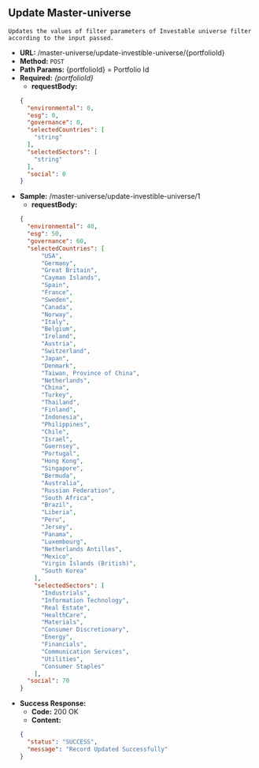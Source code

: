 **Update Master-universe**
----
	Updates the values of filter parameters of Investable universe filter according to the input passed.
*   **URL:**
    /master-universe/update-investible-universe/{portfolioId}
*   **Method:**
    `POST`
*   **Path Params:**
    {portfolioId} = Portfolio Id
*   **Required:**
    _{portfolioId}_
	* **requestBody:**
	```json
	{
	  "environmental": 0,
	  "esg": 0,
	  "governance": 0,
	  "selectedCountries": [
		"string"
	  ],
	  "selectedSectors": [
		"string"
	  ],
	  "social": 0
	}
	```
*   **Sample:**
    /master-universe/update-investible-universe/1
	* **requestBody:** 
	```json
	{
	  "environmental": 40,
	  "esg": 50,
	  "governance": 60,
	  "selectedCountries": [
		  "USA",
		  "Germany",
		  "Great Britain",
		  "Cayman Islands",
		  "Spain",
		  "France",
		  "Sweden",
		  "Canada",
		  "Norway",
		  "Italy",
		  "Belgium",
		  "Ireland",
		  "Austria",
		  "Switzerland",
		  "Japan",
		  "Denmark",
		  "Taiwan, Province of China",
		  "Netherlands",
		  "China",
		  "Turkey",
		  "Thailand",
		  "Finland",
		  "Indonesia",
		  "Philippines",
		  "Chile",
		  "Israel",
		  "Guernsey",
		  "Portugal",
		  "Hong Kong",
		  "Singapore",
		  "Bermuda",
		  "Australia",
		  "Russian Federation",
		  "South Africa",
		  "Brazil",
		  "Liberia",
		  "Peru",
		  "Jersey",
		  "Panama",
		  "Luxembourg",
		  "Netherlands Antilles",
		  "Mexico",
		  "Virgin Islands (British)",
		  "South Korea"
		],
		"selectedSectors": [
		  "Industrials",
		  "Information Technology",
		  "Real Estate",
		  "HealthCare",
		  "Materials",
		  "Consumer Discretionary",
		  "Energy",
		  "Financials",
		  "Communication Services",
		  "Utilities",
		  "Consumer Staples"
		],
	  "social": 70
	}
	```
*   **Success Response:**
    * **Code:** 200 OK <br />
    * **Content:** 
    ```json
    {
	  "status": "SUCCESS",
	  "message": "Record Updated Successfully"
	}
    ```